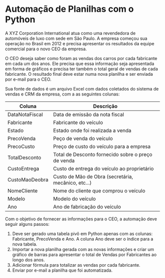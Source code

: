 # Automação de Planilhas com o Python

 A XYZ Corporation International atua como uma revendedora de automóveis de luxo com sede em São Paulo. A empresa começou sua operação no Brasil em 2012 e precisa apresentar os resultados da equipe comercial para o novo CEO da empresa.
 
 O CEO deseja saber como foram as vendas dos carros por cada fabricante em cada um dos anos. Ele precisa que essa informação seja apresentada em forma de gráficos e precisa ter também o total geral de vendas de cada fabricante. O resultado final deve estar numa nova planilha e ser enviada por e-mail para o CEO.

Sua fonte de dados é um arquivo Excel com dados coletados do sistema de vendas e CRM da empresa, com a as seguintes colunas:

| Coluna | Descrição |
|----------|---------|
| DataNotaFiscal | Data de emissão da nota fiscal |
| Fabricante | Fabricante do veículo |
| Estado | Estado onde foi realizada a venda |
| PrecoVenda | Peço de venda do veículo |
| PrecoCusto | Preço de custo do veículo para a empresa |
| TotalDesconto | Total de Desconto fornecido sobre o preço de venda |
| CustoEntrega | Custo de entrega do veículo ao proprietário |
| CustoMaoDeobra | Custo de Mão de Obra (secretária, mecânico, etc...) |
| NomeCliente	| Nome do cliente que comprou o veículo |
| Modelo | Modelo do veículo |
| Ano	| Ano de fabricação do veículo |

Com o objetivo de fornecer as informações para o CEO, a automação deve seguir alguns passos:
1.	Deve ser gerado uma tabela pivô em Python apenas com as colunas: Fabricante, PrecoVenda e Ano. A coluna Ano deve ser o índice para a nova tabela.
2.	Importar a nova planilha gerada com as novas informações e criar um gráfico de barras para apresentar o total de Vendas por Fabricantes ao longo dos anos.
3.	Adicionar fórmula para totalizar as vendas por cada fabricante.
4.	Enviar por e-mail a planilha que foi automatizada.

